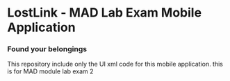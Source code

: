 <h1>LostLink - MAD Lab Exam Mobile Application</h1>
<h3>Found your belongings</h3>
This repository include only the UI xml code for this mobile application. this is for MAD module lab exam 2
